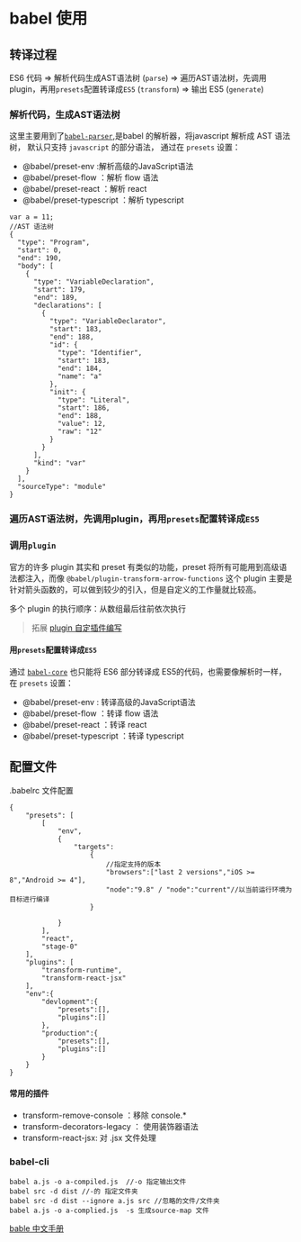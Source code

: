 
# babel 使用

## 转译过程

ES6 代码 => 解析代码生成AST语法树 (`parse`) => 遍历AST语法树，先调用plugin，再用`presets`配置转译成`ES5` (`transform`) => 输出 ES5 (`generate`)

### 解析代码，生成AST语法树

这里主要用到了[`babel-parser`](https://github.com/babel/babel/tree/master/packages/babel-parser),是babel 的解析器，将javascript 解析成 AST 语法树， 默认只支持 `javascript` 的部分语法， 通过在 `presets` 设置：

- @babel/preset-env :解析高级的JavaScript语法
- @babel/preset-flow ：解析 flow 语法
- @babel/preset-react ：解析 react
- @babel/preset-typescript ：解析 typescript 

```
var a = 11;
//AST 语法树
{
  "type": "Program",
  "start": 0,
  "end": 190,
  "body": [
    {
      "type": "VariableDeclaration",
      "start": 179,
      "end": 189,
      "declarations": [
        {
          "type": "VariableDeclarator",
          "start": 183,
          "end": 188,
          "id": {
            "type": "Identifier",
            "start": 183,
            "end": 184,
            "name": "a"
          },
          "init": {
            "type": "Literal",
            "start": 186,
            "end": 188,
            "value": 12,
            "raw": "12"
          }
        }
      ],
      "kind": "var"
    }
  ],
  "sourceType": "module"
}
```


### 遍历AST语法树，先调用plugin，再用`presets`配置转译成`ES5`

### 调用`plugin`

官方的许多 plugin  其实和 preset 有类似的功能，preset 将所有可能用到高级语法都注入，而像 `@babel/plugin-transform-arrow-functions` 这个 plugin 主要是针对箭头函数的，可以做到较少的引入，但是自定义的工作量就比较高。

多个 plugin 的执行顺序：从数组最后往前依次执行





>拓展 [plugin 自定插件编写](https://github.com/jamiebuilds/babel-handbook/blob/master/translations/zh-Hans/plugin-handbook.md#toc-basics)



#### 用`presets`配置转译成`ES5`
通过 [`babel-core`](https://github.com/babel/babel/tree/master/packages/babel-core) 也只能将 ES6 部分转译成 ES5的代码，也需要像解析时一样，在 `presets` 设置：

- @babel/preset-env : 转译高级的JavaScript语法
- @babel/preset-flow ：转译 flow 语法
- @babel/preset-react ：转译 react
- @babel/preset-typescript ：转译 typescript 











## 配置文件
 .babelrc 文件配置

```
{
    "presets": [
        [
            "env",
            {
                "targets":
                    {
                        //指定支持的版本
                        "browsers":["last 2 versions","iOS >= 8","Android >= 4"],
                        "node":"9.8" / "node":"current"//以当前运行环境为目标进行编译
                    }

            }
        ],
        "react",
        "stage-0"
    ],
    "plugins": [
        "transform-runtime",
        "transform-react-jsx"
    ],
    "env":{
        "devlopment":{
            "presets":[],
            "plugins":[]
        },
        "production":{
            "presets":[],
            "plugins":[]
        }
    }
}
```

#### 常用的插件

-   transform-remove-console ：移除 console.\*
-   transform-decorators-legacy ： 使用装饰器语法
-   transform-react-jsx: 对 .jsx 文件处理

### babel-cli

```
babel a.js -o a-compiled.js  //-o 指定输出文件
babel src -d dist //-的 指定文件夹
babel src -d dist --ignore a.js src //忽略的文件/文件夹
babel a.js -o a-complied.js  -s 生成source-map 文件
```

[bable 中文手册](https://github.com/jamiebuilds/babel-handbook/blob/master/translations/zh-Hans/user-handbook.md)




